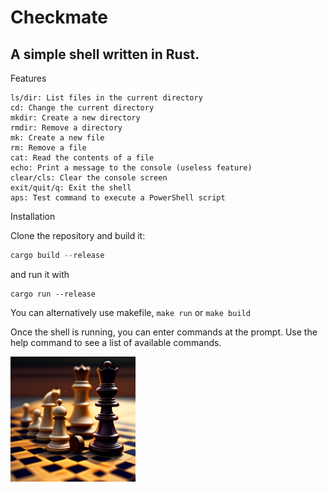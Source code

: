 # Checkmate
## A simple shell written in Rust.
Features

    ls/dir: List files in the current directory
    cd: Change the current directory
    mkdir: Create a new directory
    rmdir: Remove a directory
    mk: Create a new file
    rm: Remove a file
    cat: Read the contents of a file
    echo: Print a message to the console (useless feature)
    clear/cls: Clear the console screen
    exit/quit/q: Exit the shell
    aps: Test command to execute a PowerShell script

Installation

Clone the repository and build it:
```powershell
cargo build --release
```
and run it with
```poweshell
cargo run --release
```
You can alternatively use makefile, `make run` or `make build`

Once the shell is running, you can enter commands at the prompt. Use the help command to see a list of available commands.

<img src="https://raw.githubusercontent.com/Phant80m/Checkmate-Shell/main/icons/square.jpg" width="200" height="200" />

